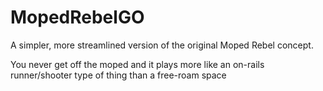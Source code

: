 # MopedRebelGO
A simpler, more streamlined version of the original Moped Rebel concept. 

You never get off the moped and it plays more like an on-rails runner/shooter type of thing than a free-roam space

